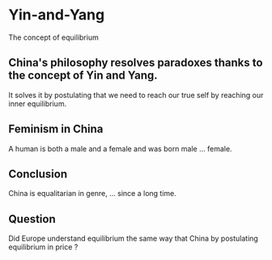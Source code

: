 # Yin-and-Yang
The concept of equilibrium

## China's philosophy resolves paradoxes thanks to the concept of Yin and Yang.

It solves it by postulating that we need to reach our true self by reaching our inner equilibrium.

## Feminism in China

A human is both a male and a female and was born male ... female.

## Conclusion

China is equalitarian in genre, ... since a long time.

## Question

Did Europe understand equilibrium the same way that China by postulating equilibrium in price ?
